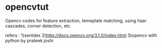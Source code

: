 # opencvtut

Opencv codes for feature extraction, temeplate matching, using haar cascades, corner detection, etc

refers :
1)sentdex
2)http://docs.opencv.org/3.1.0/index.html
3)opencv with python by prateek joshi
